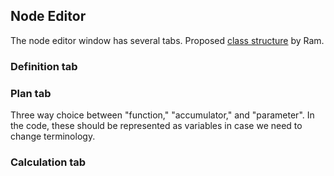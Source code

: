 ## Node Editor ##

The node editor window has several tabs.
Proposed [class structure](Draft_Design_of_Node_Editor.docx) by Ram.

### Definition tab ###

### Plan tab ###

Three way choice between "function," "accumulator," and "parameter".
In the code, these should be represented as variables in case we need
to change terminology.

### Calculation tab ###

